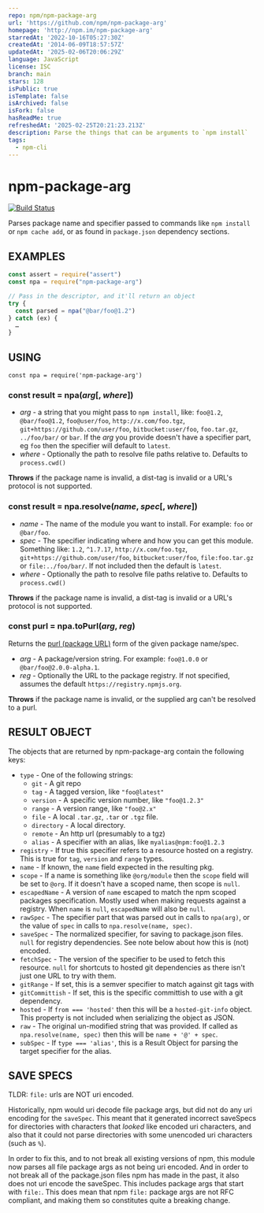 ```yaml
---
repo: npm/npm-package-arg
url: 'https://github.com/npm/npm-package-arg'
homepage: 'http://npm.im/npm-package-arg'
starredAt: '2022-10-16T05:27:30Z'
createdAt: '2014-06-09T18:57:57Z'
updatedAt: '2025-02-06T20:06:29Z'
language: JavaScript
license: ISC
branch: main
stars: 128
isPublic: true
isTemplate: false
isArchived: false
isFork: false
hasReadMe: true
refreshedAt: '2025-02-25T20:21:23.213Z'
description: Parse the things that can be arguments to `npm install`
tags:
  - npm-cli
---
```


# npm-package-arg

[![Build Status](https://img.shields.io/github/actions/workflow/status/npm/npm-package-arg/ci.yml?branch=main)](https://github.com/npm/npm-package-arg)

Parses package name and specifier passed to commands like `npm install` or
`npm cache add`, or as found in `package.json` dependency sections.

## EXAMPLES

```javascript
const assert = require("assert")
const npa = require("npm-package-arg")

// Pass in the descriptor, and it'll return an object
try {
  const parsed = npa("@bar/foo@1.2")
} catch (ex) {
  …
}
```

## USING

`const npa = require('npm-package-arg')`

### const result = npa(*arg*[, *where*])

* *arg* - a string that you might pass to `npm install`, like:
`foo@1.2`, `@bar/foo@1.2`, `foo@user/foo`, `http://x.com/foo.tgz`,
`git+https://github.com/user/foo`, `bitbucket:user/foo`, `foo.tar.gz`,
`../foo/bar/` or `bar`.  If the *arg* you provide doesn't have a specifier
part, eg `foo` then the specifier will default to `latest`.
* *where* - Optionally the path to resolve file paths relative to. Defaults to `process.cwd()`

**Throws** if the package name is invalid, a dist-tag is invalid or a URL's protocol is not supported.

### const result = npa.resolve(*name*, *spec*[, *where*])

* *name* - The name of the module you want to install. For example: `foo` or `@bar/foo`.
* *spec* - The specifier indicating where and how you can get this module. Something like:
`1.2`, `^1.7.17`, `http://x.com/foo.tgz`, `git+https://github.com/user/foo`,
`bitbucket:user/foo`, `file:foo.tar.gz` or `file:../foo/bar/`.  If not
included then the default is `latest`.
* *where* - Optionally the path to resolve file paths relative to. Defaults to `process.cwd()`

**Throws** if the package name is invalid, a dist-tag is invalid or a URL's protocol is not supported.

### const purl = npa.toPurl(*arg*, *reg*)

Returns the [purl (package URL)](https://github.com/package-url/purl-spec) form of the given package name/spec.

* *arg* - A package/version string. For example: `foo@1.0.0` or `@bar/foo@2.0.0-alpha.1`.
* *reg* - Optionally the URL to the package registry. If not specified, assumes the default
`https://registry.npmjs.org`.

**Throws** if the package name is invalid, or the supplied arg can't be resolved to a purl.

## RESULT OBJECT

The objects that are returned by npm-package-arg contain the following
keys:

* `type` - One of the following strings:
  * `git` - A git repo
  * `tag` - A tagged version, like `"foo@latest"`
  * `version` - A specific version number, like `"foo@1.2.3"`
  * `range` - A version range, like `"foo@2.x"`
  * `file` - A local `.tar.gz`, `.tar` or `.tgz` file.
  * `directory` - A local directory.
  * `remote` - An http url (presumably to a tgz)
  * `alias` - A specifier with an alias, like `myalias@npm:foo@1.2.3`
* `registry` - If true this specifier refers to a resource hosted on a
  registry.  This is true for `tag`, `version` and `range` types.
* `name` - If known, the `name` field expected in the resulting pkg.
* `scope` - If a name is something like `@org/module` then the `scope`
  field will be set to `@org`.  If it doesn't have a scoped name, then
  scope is `null`.
* `escapedName` - A version of `name` escaped to match the npm scoped packages
  specification. Mostly used when making requests against a registry. When
  `name` is `null`, `escapedName` will also be `null`.
* `rawSpec` - The specifier part that was parsed out in calls to `npa(arg)`,
  or the value of `spec` in calls to `npa.resolve(name, spec)`.
* `saveSpec` - The normalized specifier, for saving to package.json files.
  `null` for registry dependencies. See note below about how this is (not) encoded.
* `fetchSpec` - The version of the specifier to be used to fetch this
  resource.  `null` for shortcuts to hosted git dependencies as there isn't
  just one URL to try with them.
* `gitRange` - If set, this is a semver specifier to match against git tags with
* `gitCommittish` - If set, this is the specific committish to use with a git dependency.
* `hosted` - If `from === 'hosted'` then this will be a `hosted-git-info`
  object. This property is not included when serializing the object as
  JSON.
* `raw` - The original un-modified string that was provided.  If called as
  `npa.resolve(name, spec)` then this will be `name + '@' + spec`.
* `subSpec` - If `type === 'alias'`, this is a Result Object for parsing the
  target specifier for the alias.

## SAVE SPECS

TLDR: `file:` urls are NOT uri encoded.

Historically, npm would uri decode file package args, but did not do any uri encoding for the `saveSpec`.  This meant that it generated incorrect saveSpecs for directories with characters that *looked* like encoded uri characters, and also that it could not parse directories with some unencoded uri characters (such as `%`).

In order to fix this, and to not break all existing versions of npm, this module now parses all file package args as not being uri encoded. And in order to not break all of the package.json files npm has made in the past,  it also does not uri encode the saveSpec.  This includes package args that start with `file:`.  This does mean that npm `file:` package args are not RFC compliant, and making them so constitutes quite a breaking change.
